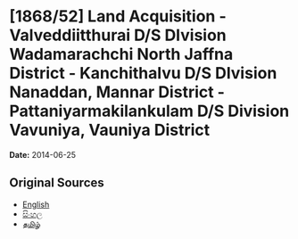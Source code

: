 # [1868/52] Land Acquisition - Valveddiitthurai D/S DIvision Wadamarachchi North Jaffna District - Kanchithalvu D/S DIvision Nanaddan, Mannar District - Pattaniyarmakilankulam D/S Division Vavuniya, Vauniya District

**Date:** 2014-06-25

## Original Sources

- [English](https://documents.gov.lk/view/extra-gazettes/2014/6/1868-52_E.pdf)
- [සිංහල](https://documents.gov.lk/view/extra-gazettes/2014/6/1868-52_S.pdf)
- [தமிழ்](https://documents.gov.lk/view/extra-gazettes/2014/6/1868-52_T.pdf)

